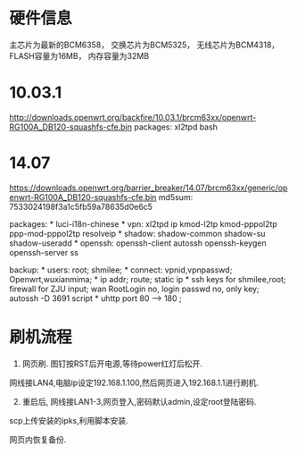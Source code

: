 硬件信息
========
主芯片为最新的BCM6358，
交换芯片为BCM5325，
无线芯片为BCM4318，
FLASH容量为16MB，
内存容量为32MB

10.03.1
=======

http://downloads.openwrt.org/backfire/10.03.1/brcm63xx/openwrt-RG100A_DB120-squashfs-cfe.bin
packages: xl2tpd bash


14.07
======
https://downloads.openwrt.org/barrier_breaker/14.07/brcm63xx/generic/openwrt-RG100A_DB120-squashfs-cfe.bin
md5sum: 7533024198f3a1c5fb59a78635d0e6c5

packages:
    * luci-i18n-chinese
    * vpn: xl2tpd ip kmod-l2tp kmod-pppol2tp ppp-mod-pppol2tp resolveip
    * shadow: shadow-common shadow-su shadow-useradd
    * openssh: openssh-client autossh openssh-keygen openssh-server ss

backup:
    * users: root; shmilee;
    * connect: vpnid,vpnpasswd; Openwrt,wuxianmima;
    * ip addr; route; static ip
    * ssh keys for shmilee,root; firewall for ZJU input; wan RootLogin no, login passwd no, only key; autossh -D 3691 script
    * uhttp port 80 --> 180 ;

刷机流程
========

1. 网页刷. 图钉按RST后开电源,等待power红灯后松开.

网线接LAN4,电脑ip设定192.168.1.100,然后网页进入192.168.1.1进行刷机.

2. 重启后, 网线接LAN1-3,网页登入,密码默认admin,设定root登陆密码.

scp上传安装的ipks,利用脚本安装.

网页内恢复备份.
